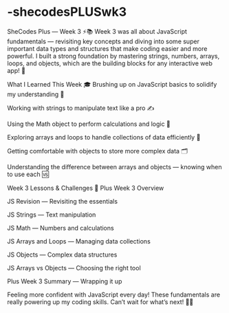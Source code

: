 # -shecodesPLUSwk3

SheCodes Plus — Week 3 ⚡️📚
Week 3 was all about JavaScript fundamentals — revisiting key concepts and diving into some super important data types and structures that make coding easier and more powerful. I built a strong foundation by mastering strings, numbers, arrays, loops, and objects, which are the building blocks for any interactive web app! 🚀

What I Learned This Week 🎓
Brushing up on JavaScript basics to solidify my understanding 🧠

Working with strings to manipulate text like a pro ✍️

Using the Math object to perform calculations and logic 🔢

Exploring arrays and loops to handle collections of data efficiently 🔄

Getting comfortable with objects to store more complex data 🗂️

Understanding the difference between arrays and objects — knowing when to use each 🆚

Week 3 Lessons & Challenges 🎒
Plus Week 3 Overview

JS Revision — Revisiting the essentials

JS Strings — Text manipulation

JS Math — Numbers and calculations

JS Arrays and Loops — Managing data collections

JS Objects — Complex data structures

JS Arrays vs Objects — Choosing the right tool

Plus Week 3 Summary — Wrapping it up

Feeling more confident with JavaScript every day! These fundamentals are really powering up my coding skills. Can’t wait for what’s next! 💪✨

